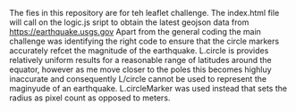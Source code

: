 The fies in this repository  are for teh leaflet challenge.
The index.html file will call on the logic.js sript  to obtain the latest geojson data from https://earthquake.usgs.gov
Apart from the general coding the main challenge was identifying the right code to ensure that  the circle markers accurately  refcet the magnitude of the earthquake.
L.circle is provides relatively uniform results for a reasonable range of latitudes around the equator, however as me move closer to the poles this becomes highluy inaccurate and consequently  L/circle cannot  be used to  represent the maginyude of an earthquake.
L.circleMarker was used instead that sets the radius as pixel count as opposed to meters.
